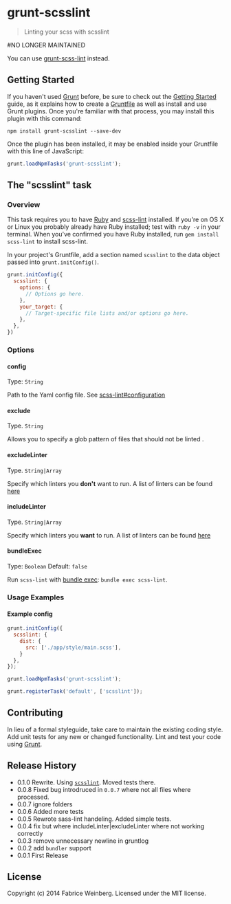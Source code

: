 # grunt-scsslint

> Linting your scss with scsslint

#NO LONGER MAINTAINED

You can use [grunt-scss-lint](https://github.com/ahmednuaman/grunt-scss-lint) instead.

## Getting Started
If you haven't used [Grunt](http://gruntjs.com/) before, be sure to check out the [Getting Started](http://gruntjs.com/getting-started) guide, as it explains how to create a [Gruntfile](http://gruntjs.com/sample-gruntfile) as well as install and use Grunt plugins. Once you're familiar with that process, you may install this plugin with this command:

```shell
npm install grunt-scsslint --save-dev
```

Once the plugin has been installed, it may be enabled inside your Gruntfile with this line of JavaScript:

```js
grunt.loadNpmTasks('grunt-scsslint');
```

## The "scsslint" task

### Overview

This task requires you to have [Ruby](http://www.ruby-lang.org/en/downloads/) and [scss-lint](https://github.com/causes/scss-lint) installed. If you're on OS X or Linux you probably already have Ruby installed; test with `ruby -v` in your terminal. When you've confirmed you have Ruby installed, run `gem install scss-lint` to install scss-lint.


In your project's Gruntfile, add a section named `scsslint` to the data object passed into `grunt.initConfig()`.

```js
grunt.initConfig({
  scsslint: {
    options: {
      // Options go here.
    },
    your_target: {
      // Target-specific file lists and/or options go here.
    },
  },
})
```

### Options

#### config

Type: `String`

Path to the Yaml config file. See [scss-lint#configuration](https://github.com/causes/scss-lint#configuration)

#### exclude

Type. `String`

Allows you to specify a glob pattern of files that should not be linted .

#### excludeLinter

Type. `String|Array`

Specify which linters you **don't** want to run. A list of linters can be found [here](https://github.com/causes/scss-lint/blob/master/lib/scss_lint/linter/README.md)

#### includeLinter

Type. `String|Array`

Specify which linters you **want** to run. A list of linters can be found [here](https://github.com/causes/scss-lint/blob/master/lib/scss_lint/linter/README.md)

#### bundleExec

Type: `Boolean`
Default: `false`

Run `scss-lint` with [bundle exec](http://gembundler.com/man/bundle-exec.1.html): `bundle exec scss-lint`.

### Usage Examples

#### Example config

```js
grunt.initConfig({
  scsslint: {
    dist: {
      src: ['./app/style/main.scss'],
    }
  },
});

grunt.loadNpmTasks('grunt-scsslint');

grunt.registerTask('default', ['scsslint']);
```

## Contributing
In lieu of a formal styleguide, take care to maintain the existing coding style. Add unit tests for any new or changed functionality. Lint and test your code using [Grunt](http://gruntjs.com/).

## Release History

  * 0.1.0 Rewrite. Using [`scsslint`](https://github.com/FWeinb/scsslint). Moved tests there.
  * 0.0.8 Fixed bug introdruced in `0.0.7` where not all files where processed.
  * 0.0.7 ignore folders
  * 0.0.6 Added more tests
  * 0.0.5 Rewrote sass-lint handeling. Added simple tests.
  * 0.0.4 fix but where includeLinter|excludeLinter where not working correctly
  * 0.0.3 remove unnecessary newline in gruntlog
  * 0.0.2 add `bundler` support
  * 0.0.1 First Release

## License
Copyright (c) 2014 Fabrice Weinberg. Licensed under the MIT license.
